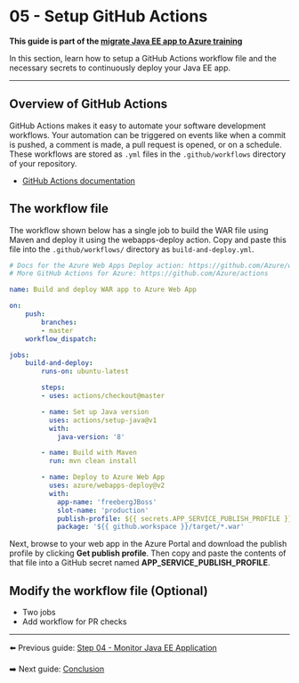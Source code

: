 # 05 - Setup GitHub Actions

__This guide is part of the [migrate Java EE app to Azure training](../README.md)__

In this section, learn how to setup a GitHub Actions workflow file and the necessary secrets to continuously deploy your Java EE app.

---

## Overview of GitHub Actions

GitHub Actions makes it easy to automate your software development workflows. Your automation can be triggered on events like when a commit is pushed, a comment is made, a pull request is opened, or on a schedule. These workflows are stored as `.yml` files in the `.github/workflows` directory of your repository.

- [GitHub Actions documentation](https://docs.github.com/actions)

## The workflow file

The workflow shown below has a single job to build the WAR file using Maven and deploy it using the webapps-deploy action. Copy and paste this file into the `.github/workflows/` directory as `build-and-deploy.yml`.

```yaml
# Docs for the Azure Web Apps Deploy action: https://github.com/Azure/webapps-deploy
# More GitHub Actions for Azure: https://github.com/Azure/actions

name: Build and deploy WAR app to Azure Web App

on:
    push:
        branches:
        - master
    workflow_dispatch:

jobs:
    build-and-deploy:
        runs-on: ubuntu-latest

        steps:
        - uses: actions/checkout@master

        - name: Set up Java version
          uses: actions/setup-java@v1
          with:
            java-version: '8'

        - name: Build with Maven
          run: mvn clean install

        - name: Deploy to Azure Web App
          uses: azure/webapps-deploy@v2
          with:
            app-name: 'freebergJBoss'
            slot-name: 'production'
            publish-profile: ${{ secrets.APP_SERVICE_PUBLISH_PROFILE }}
            package: '${{ github.workspace }}/target/*.war'
```

Next, browse to your web app in the Azure Portal and download the publish profile by clicking **Get publish profile**. Then copy and paste the contents of that file into a GitHub secret named **APP_SERVICE_PUBLISH_PROFILE**.

## Modify the workflow file (Optional)

- Two jobs
- Add workflow for PR checks

---

⬅️ Previous guide: [Step 04 - Monitor Java EE Application](../step-04-monitor-java-ee-app/README.md)

➡️ Next guide: [Conclusion](../step-99-conclusion/README.md)